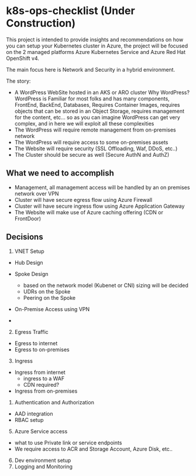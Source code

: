 # k8s-ops-checklist (Under Construction)

This project is intended to provide insights and recommendations on how you can setup your Kubernetes cluster in Azure, the project will be focused on the 2 managed platforms Azure Kubernetes Service and Azure Red Hat OpenShift v4. 

The main focus here is Network and Security in a hybrid environment.  

The story:

* A WordPress WebSite hosted in an AKS or ARO cluster 
Why WordPress? WordPress is Familiar for most folks and has many components, FrontEnd, BackEnd, Databases, Requires Container Images, requires objects that can be stored in an Object Storage, requires management for the content, etc... so as you can imagine WordPress can get very complex, and in here we will exploit all these complexities 
* The WordPress will require remote management from on-premises network
* The WordPress will require access to some on-premises assets 
* The Website will require security (SSL Offloading, Waf, DDoS, etc..) 
* The Cluster should be secure as well (Secure AuthN and AuthZ)


## What we need to accomplish 

* Management, all management access will be handled by an on premises network over VPN 
* Cluster will have secure egress flow using Azure Firewall 
* Cluster will have secure ingress flow using Azure Application Gateway 
* The Website will make use of Azure caching offering (CDN or FrontDoor)




## Decisions 

1. VNET Setup 
* Hub Design
* Spoke Design 
  - based on the network model (Kubenet or CNI) sizing will be decided 
  - UDRs on the Spoke
  - Peering on the Spoke

* On-Premise Access using VPN 
* 
2. Egress Traffic 
* Egress to internet 
* Egress to on-premises
3. Ingress 
* Ingress from internet 
  - ingress to a WAF
  - CDN required? 
* Ingress from on-premises 
1. Authentication and Authorization 
* AAD integration
* RBAC setup 
5. Azure Service access 
* what to use Private link or service endpoints 
* We require access to ACR and Storage Account, Azure Disk, etc..
6. Dev environment setup 
7. Logging and Monitoring 
